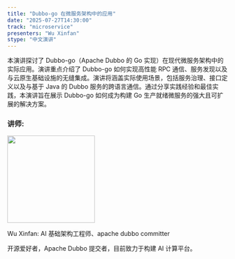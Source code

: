 ```yaml
---
title: "Dubbo-go 在微服务架构中的应用"
date: "2025-07-27T14:30:00"
track: "microservice"
presenters: "Wu Xinfan"
stype: "中文演讲"
---
```


本演讲探讨了 Dubbo-go（Apache Dubbo 的 Go 实现）在现代微服务架构中的实际应用。演讲重点介绍了 Dubbo-go 如何实现高性能 RPC 通信、服务发现以及与云原生基础设施的无缝集成。演讲将涵盖实际使用场景，包括服务治理、接口定义以及与基于 Java 的 Dubbo 服务的跨语言通信。通过分享实践经验和最佳实践，本演讲旨在展示 Dubbo-go 如何成为构建 Go 生产就绪微服务的强大且可扩展的解决方案。

### 讲师:

<img src="https://sessionize.com/image/3f1d-400o400o1-LXK34oxikVSsnDfxJVqaiE.png" width="200" /><br/>

Wu Xinfan: AI 基础架构工程师、apache dubbo committer

开源爱好者，Apache Dubbo 提交者，目前致力于构建 AI 计算平台。